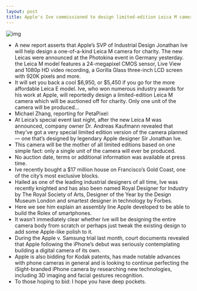 ```yaml
---
layout: post
title: Apple's Ive commissioned to design limited-edition Leica M camera?
---
```

![img](http://media.idownloadblog.com/wp-content/uploads/2012/09/Leica-M-Apple-logo.jpg)
* A new report asserts that Apple’s SVP of Industrial Design Jonathan Ive will help design a one-of-a-kind Leica M camera for charity. The new Leicas were announced at the Photokina event in Germany yesterday. the Leica M model features a 24-megapixel CMOS sensor, Live View and 1080p HD video recording, a Gorilla Glass three-inch LCD screen with 920K pixels and more.
* It will set you back a cool $6,950, or $5,450 if you go for the more affordable Leica E model. Ive, who won numerous industry awards for his work at Apple, will reportedly design a limited-edition Leica M camera which will be auctioned off for charity. Only one unit of the camera will be produced…
* Michael Zhang, reporting for PetaPixel:
* At Leica’s special event last night, after the new Leica M was announced, company owner Dr. Andreas Kaufmann revealed that they’ve got a very special limited edition version of the camera planned — one that’s designed by legendary Apple designer Sir Jonathan Ive.
* This camera will be the mother of all limited editions based on one simple fact: only a single unit of the camera will ever be produced.
* No auction date, terms or additional information was available at press time.
* Ive recently bought a $17 million house on Francisco’s Gold Coast, one of the city’s most exclusive blocks.
* Hailed as one of the leading industrial designers of all time, Ive was recently knighted and has also been named Royal Designer for Industry by The Royal Society of Arts, Designer of the Year by the Design Museum London and smartest designer in technology by Forbes.
* Here we see him explain an assembly line Apple developed to be able to build the Rolex of smartphones.
* It wasn’t immediately clear whether Ive will be designing the entire camera body from scratch or perhaps just tweak the existing design to add some Apple-like polish to it.
* During the Apple v. Samsung trial last month, court documents revealed that Apple following the iPhone’s debut was seriously contemplating building a digital camera of its own.
* Apple is also bidding for Kodak patents, has made notable advances with phone cameras in general and is looking to continue perfecting the iSight-branded iPhone camera by researching new technologies, including 3D imaging and facial gestures recognition.
* To those hoping to bid: I hope you have deep pockets.

